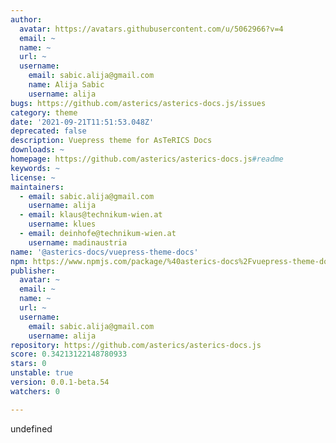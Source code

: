 ```yaml
---
author:
  avatar: https://avatars.githubusercontent.com/u/5062966?v=4
  email: ~
  name: ~
  url: ~
  username:
    email: sabic.alija@gmail.com
    name: Alija Sabic
    username: alija
bugs: https://github.com/asterics/asterics-docs.js/issues
category: theme
date: '2021-09-21T11:51:53.048Z'
deprecated: false
description: Vuepress theme for AsTeRICS Docs
downloads: ~
homepage: https://github.com/asterics/asterics-docs.js#readme
keywords: ~
license: ~
maintainers:
  - email: sabic.alija@gmail.com
    username: alija
  - email: klaus@technikum-wien.at
    username: klues
  - email: deinhofe@technikum-wien.at
    username: madinaustria
name: '@asterics-docs/vuepress-theme-docs'
npm: https://www.npmjs.com/package/%40asterics-docs%2Fvuepress-theme-docs
publisher:
  avatar: ~
  email: ~
  name: ~
  url: ~
  username:
    email: sabic.alija@gmail.com
    username: alija
repository: https://github.com/asterics/asterics-docs.js
score: 0.34213122148780933
stars: 0
unstable: true
version: 0.0.1-beta.54
watchers: 0

---
```


undefined